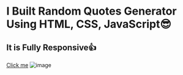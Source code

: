 # I Built Random Quotes Generator Using HTML, CSS, JavaScript😎
## It is Fully Responsive👍
[Click me](https://secure-quotes-generator.netlify.app/)
![image](https://user-images.githubusercontent.com/111434481/232208938-9ff72023-65de-4e13-ab3b-8c65c21239ff.png)
